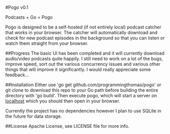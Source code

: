 #Pogo v0.1

Podcasts + Go = Pogo

Pogo is designed to be a self-hosted (if not entirely local) podcast catcher that works in your browser. The catcher will automatically download and check for new podcast episodes in the background so that you can listen or watch them straight from your browser.

##Progress
The basic UI has been completed and it will currently download audio/video podcasts quite happily. I still need to work on a lot of the bugs, improve speed, sort out the various concurrency issues and various other things that will improve it significantly. I would really appreciate some feedback...

##Installation
Either use 'go get github.com/programmingthomas/pogo' or git clone to download this repo to your Go path before building the entire directory with 'go build'. Then execute pogo, which will start a server on [localhost](http://localhost:8888) which you should then open in your browser.

Currently the project has no dependencies however I plan to use SQLite in the future for data storage.

##License
Apache License, see LICENSE file for more info.